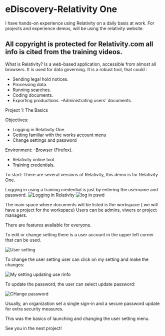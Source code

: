 # eDiscovery-Relativity One

I have hands-on experience using Relativity on a daily basis at work.
For projects and experience demos, will be using the relativity website.

## All copyright is protected for Relativity.com all info is cited from the training videos.

What is Relativity?
Is a web-based application, accessible from almost all browsers. It is used for data governing.
It is a robust tool, that could :
- Sending legal hold notices.
- Processing data.
- Running searches.
- Coding documents.
- Exporting productions.
-Administrating users'  documents. 

Project 1: The Basics

Objectives: 
- Logging in Relativity One
- Getting familiar with the works account menu
- Change settings and password

Environment: 
-Browser (Firefox).
- Relativity online tool.
- Training credentials.
 
To start: 
There are several versions of Relativity, this demo is for Relativity One. 

Logging in using a training credential is just by entering the username and password.
![Logging in Relativity](https://github.com/TheRashaSharif/eDiscovery-Relativity/assets/98124961/eac71400-5962-47ab-a5ca-4cfd34c8db9e)
![log in pswd](https://github.com/TheRashaSharif/eDiscovery-Relativity/assets/98124961/2d4b6533-de0d-468e-af74-315994b0d5fe)


The main space where documents will be listed is the workspace ( we will have a project for the workspace)
Users can be admins, viwers or project managers.

There are features available for everyone. 

To edit or change setting there is a user account in the upper left corner that can be used.

![User setting](https://github.com/TheRashaSharif/eDiscovery-Relativity/assets/98124961/44d13aee-7fe5-4b7f-8d79-9301f82c3678)

To change the user setting user can click on my setting and make the changes:

![My setting updating use rinfo](https://github.com/TheRashaSharif/eDiscovery-Relativity/assets/98124961/ff7e1f7f-f442-4312-8eba-eb9c39f83d93)

To update the password, the user can select update password:


![CHange password](https://github.com/TheRashaSharif/eDiscovery-Relativity/assets/98124961/0a108d4e-f938-494a-806e-b97da75e3d1e)


Usually, an organization set a single sign-in and a secure password update for extra security measures.

This was the basics of launching and changing the user setting menu.

See you in the next project!
